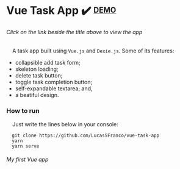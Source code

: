 # Vue Task App ✔️ <sup><sub>[DEMO](https://606246d120b6d4000745fe0e--angry-nobel-17e7b9.netlify.app/)</sub></sup>

###### Click on the link beside the title above to view the app

&nbsp;&nbsp;&nbsp;&nbsp;A task app built using `Vue.js` and `Dexie.js`. Some of its features:
  - collapsible add task form;
  - skeleton loading;
  - delete task button;
  - toggle task completion button;
  - self-expandable textarea; and,
  - a beatiful design.  
  
### How to run
&nbsp;&nbsp;&nbsp;&nbsp;Just write the lines below in your console:
```
  git clone https://github.com/LucasSFranco/vue-task-app
  yarn
  yarn serve
```

###### My first Vue app
